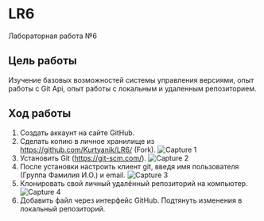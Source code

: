 # LR6
Лабораторная работа №6
## Цель работы
Изучение базовых возможностей системы управления версиями, опыт работы с Git Api, опыт работы с локальным и удаленным репозиторием.
## Ход работы
1. Создать аккаунт на сайте GitHub.
2. Сделать копию в личное хранилище из https://github.com/Kurtyanik/LR6/ (Fork).
![Capture 1](\C:\Users\Marislav\labs_2023\op\lab2\LR6\Capture1.PNG "Копия в личное хранилище")
3. Установить Git (https://git-scm.com/).
![Capture 2](\C:\Users\Marislav\labs_2023\op\lab2\LR6\Capture2.PNG "Установка Git")
4. После установки настроить клиент git, введя имя пользователя (Группа
Фамилия И.О.) и email.
![Capture 3](\C:\Users\Marislav\labs_2023\op\lab2\LR6\Capture3.PNG "Настройка клиента")
5. Клонировать свой личный удалённый репозиторий на компьютер.
![Capture 4](\C:\Users\Marislav\labs_2023\op\lab2\LR6\Capture4.PNG "Клонирование репозитория")
6. Добавить файл через интерфейс GitHub. Подтянуть изменения в
локальный репозиторий.